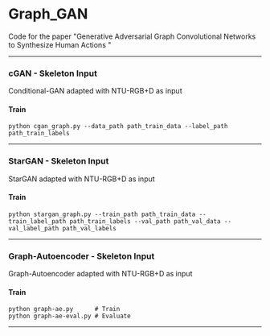 # Graph_GAN
Code for the paper "Generative Adversarial Graph Convolutional Networks to Synthesize Human Actions "


--------------------------
### cGAN - Skeleton Input
Conditional-GAN adapted with NTU-RGB+D as input

#### Train
```
python cgan_graph.py --data_path path_train_data --label_path path_train_labels
```

---------------------------------------
### StarGAN - Skeleton Input
StarGAN adapted with NTU-RGB+D as input

#### Train
```
python stargan_graph.py --train_path path_train_data --train_label_path path_train_labels --val_path path_val_data --val_label_path path_val_labels
```


---------------------------------------
### Graph-Autoencoder - Skeleton Input
Graph-Autoencoder adapted with NTU-RGB+D as input

#### Train
```
python graph-ae.py      # Train
python graph-ae-eval.py # Evaluate
```
---------------------------------------
